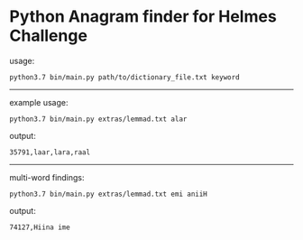 # Python Anagram finder for Helmes Challenge

usage:

`python3.7 bin/main.py path/to/dictionary_file.txt keyword`

---

example usage:

`python3.7 bin/main.py extras/lemmad.txt alar`

output:

`35791,laar,lara,raal`

---

multi-word findings:

`python3.7 bin/main.py extras/lemmad.txt emi aniiH`

output:

`74127,Hiina ime`
